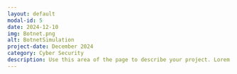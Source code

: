 ```yaml
---
layout: default
modal-id: 5
date: 2024-12-10
img: Botnet.png
alt: BotnetSimulation
project-date: December 2024
category: Cyber Security
description: Use this area of the page to describe your project. Lorem ipsum dolor sit amet, consectetur adipisicing elit. Mollitia neque assumenda ipsam nihil, molestias magnam, recusandae quos quis inventore quisquam velit asperiores, vitae? Reprehenderit soluta, eos quod consequuntur itaque. Nam.
---
```

